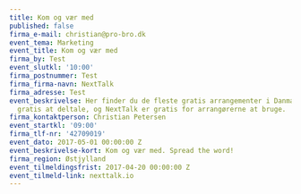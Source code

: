 ```yaml
---
title: Kom og vær med
published: false
firma_e-mail: christian@pro-bro.dk
event_tema: Marketing
event_title: Kom og vær med
firma_by: Test
event_slutkl: '10:00'
firma_postnummer: Test
firma_firma-navn: NextTalk
firma_adresse: Test
event_beskrivelse: Her finder du de fleste gratis arrangementer i Danmark. Det er
  gratis at deltale, og NextTalk er gratis for arrangørerne at bruge.
firma_kontaktperson: Christian Petersen
event_startkl: '09:00'
firma_tlf-nr: '42709019'
event_dato: 2017-05-01 00:00:00 Z
event_beskrivelse-kort: Kom og vær med. Spread the word!
firma_region: Østjylland
event_tilmeldingsfrist: 2017-04-20 00:00:00 Z
event_tilmeld-link: nexttalk.io
---
```


